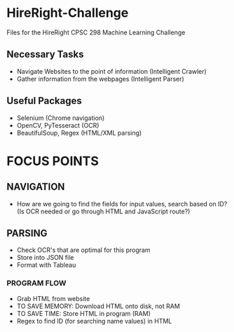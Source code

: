 # HireRight-Challenge
Files for the HireRight CPSC 298 Machine Learning Challenge

## Necessary Tasks
* Navigate Websites to the point of information (Intelligent Crawler)
* Gather information from the webpages (Intelligent Parser)

## Useful Packages
* Selenium (Chrome navigation)
* OpenCV, PyTesseract (OCR)
* BeautifulSoup, Regex (HTML/XML parsing)

# FOCUS POINTS

## NAVIGATION
* How are we going to find the fields for input values, search based on ID? (Is OCR needed or go through HTML and JavaScript route?)

## PARSING
* Check OCR's that are optimal for this program
* Store into JSON file
* Format with Tableau

### PROGRAM FLOW
* Grab HTML from website
* TO SAVE MEMORY: Download HTML onto disk, not RAM
* TO SAVE TIME: Store HTML in program (RAM)
* Regex to find ID (for searching name values) in HTML 
